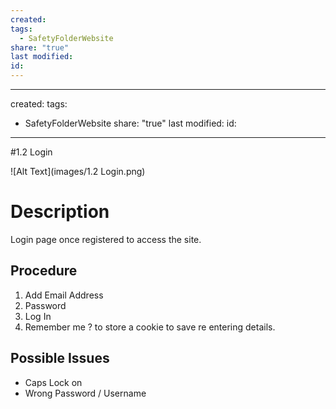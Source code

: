 ```yaml
---
created: 
tags:
  - SafetyFolderWebsite
share: "true"
last modified: 
id: 
---
```

---
created: 
tags:
  - SafetyFolderWebsite
share: "true"
last modified: 
id:
---


#1.2 Login




![Alt Text](images/1.2 Login.png)


# Description

Login page once registered to access the site.
##  Procedure

1. Add Email Address
2. Password
3. Log In
4. Remember me ? to store a cookie to save re entering details.

  

## Possible Issues

- Caps Lock on
- Wrong Password / Username

